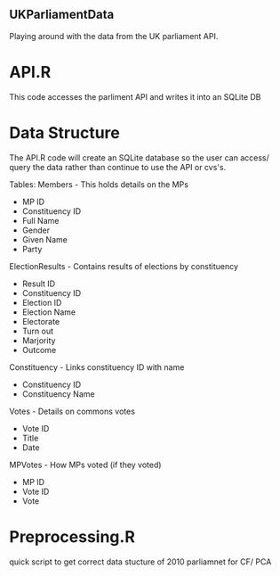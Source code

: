 ## UKParliamentData
Playing around with the data from the UK parliament API.

# API.R
This code accesses the parliment API and writes it into an SQLite DB

# Data Structure 
The API.R code will create an SQLite database so the user can access/ query the data rather than continue to use the API or cvs's.

Tables:
Members - This holds details on the MPs 
  - MP ID
  - Constituency ID
  - Full Name
  - Gender
  - Given Name
  - Party

ElectionResults - Contains results of elections by constituency
  - Result ID
  - Constituency ID
  - Election ID
  - Election Name
  - Electorate
  - Turn out
  - Marjority
  - Outcome

Constituency - Links constituency ID with name
  - Constituency ID
  - Constituency Name

Votes - Details on commons votes
  - Vote ID
  - Title
  - Date

MPVotes - How MPs voted (if they voted)
  - MP ID
  - Vote ID
  - Vote

# Preprocessing.R
quick script to get correct data stucture of 2010 parliamnet for CF/ PCA

